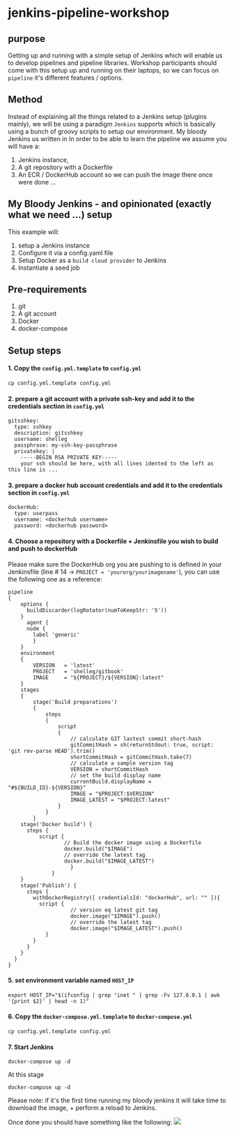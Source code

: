 # jenkins-pipeline-workshop

## purpose
Getting up and running with a simple setup of Jenkins which will enable us to develop pipelines and pipeline libraries.
Workshop participants should come with this setup up and running on their laptops, so we can focus on `pipeline` it's different features / options.


## Method
Instead of explaining all the things related to a Jenkins setup (plugins mainly), we will be using a paradigm `Jenkins` supports which is basically using a bunch of groovy scripts to setup our environment.
My bloody Jenkins us written in
In order to be able to learn the pipeline we assume you will have a:
1. Jenkins instance,
2. A git repository with a Dockerfile
3. An ECR / DockerHub account so we can push the image there once were done ...

## My Bloody Jenkins - and opinionated (exactly what we need ...) setup
This example will:
1. setup a Jenkins instance
2. Configure it via a config.yaml file
3. Setup Docker as a `build cloud provider` to Jenkins
3. Instantiate a seed job

## Pre-requirements
1. git
1. A git account
1. Docker
1. docker-compose

## Setup steps

#### 1. Copy the `config.yml.template` to `config.yml`
``` cp config.yml.template config.yml ```

#### 2. prepare a git account with a private ssh-key and add it to the credentials section in `config.yml`
```
gitsshkey:
  type: sshkey
  description: gitsshkey
  username: shelleg
  passphrase: my-ssh-key-passphrase
  privatekey: |
    -----BEGIN RSA PRIVATE KEY-----
    your ssh should be here, with all lines idented to the left as this line is ...
```
#### 3. prepare a docker hub account credentials and add it to the credentials section in `config.yml`
```
dockerHub:
  type: userpass
  username: <dockerhub username>
  password: <dockerhub password>
```

#### 4. Choose a repository with a Dockerfile + Jenkinsfile you wish to build and push to dockerHub
Please make sure the DockerHub org you are pushing to is defined in your Jenkinsfile (line # 14 -> `PROJECT = 'yourorg/yourimagename'`), you can use the following one as a reference:

```
pipeline
{
    options {
      buildDiscarder(logRotator(numToKeepStr: '5'))
    }
      agent {
      node {
        label 'generic'
        }
    }
    environment
    {
        VERSION   = 'latest'
        PROJECT   = 'shelleg/gitbook'
        IMAGE     = "${PROJECT}/${VERSION}:latest"
    }
    stages
    {
        stage('Build preparations')
        {
            steps
            {
                script
                {
                    // calculate GIT lastest commit short-hash
                    gitCommitHash = sh(returnStdout: true, script: 'git rev-parse HEAD').trim()
                    shortCommitHash = gitCommitHash.take(7)
                    // calculate a sample version tag
                    VERSION = shortCommitHash
                    // set the build display name
                    currentBuild.displayName = "#${BUILD_ID}-${VERSION}"
                    IMAGE = "$PROJECT:$VERSION"
                    IMAGE_LATEST = "$PROJECT:latest"
                }
            }
        }
    stage('Docker build') {
      steps {
          script {
                  // Build the docker image using a Dockerfile
                  docker.build("$IMAGE")
                  // override the latest tag
                  docker.build("$IMAGE_LATEST")
      		        }
	          }
    }
    stage('Publish') {
      steps {
        withDockerRegistry([ credentialsId: "dockerHub", url: "" ]){
          script {
                	// version eq latest git tag
                	docker.image("$IMAGE").push()
                	// override the latest tag
                	docker.image("$IMAGE_LATEST").push()
        	}
        }
      }
    }
  }
}
```

#### 5. set environment variable named `HOST_IP`
```
export HOST_IP="$(ifconfig | grep "inet " | grep -Fv 127.0.0.1 | awk '{print $2}' | head -n 1)"
```

#### 6. Copy the `docker-compose.yml.template` to `docker-compose.yml`
``` cp config.yml.template config.yml ```

#### 7. Start Jenkins

```
docker-compose up -d
```

At this stage

`docker-compose up -d`

Please note: if it's the first time running my bloody jenkins it will take time to download the image, + perform a reload to Jenkins.

Once done you should have something like the following:
![](https://www.tikalk.com/media/gittbook-docker__Jenkins_.png)
